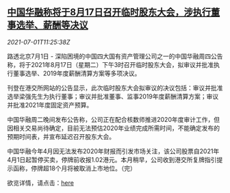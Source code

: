 <!--1625139063000-->
[中国华融称将于8月17日召开临时股东大会，涉执行董事选举、薪酬等决议](https://cn.reuters.com/article/china-huarong-general-meeting-0701-idCNKCS2E748Z)
------

<div><i>2021-07-01T11:25:38Z</i></div><p>路透北京7月1日 - 深陷困境的中国四大国有资产管理公司之一的中国华融周四公告称，将于2021年8月17日（星期二）下午3时召开临时股东大会，拟审议并批准执行董事选举、2019年度薪酬清算方案等多项决议。</p><p>刊登在港交所网站的公告显示，此次临时股东大会拟审议的决议包括：审议并批准选举梁强先生为执行董事；审议并批准董事、监事2019年度薪酬清算方案；审议并批准2021年度固定资产预算。</p><p>中国华融周二晚间发布公告称，公司正在配合核数师推进2020年度审计工作，但因相关交易尚待确定，目前无法预估2020年业绩完成所需时间，不能确定发布的预期时间表，并宣布延迟召开股东大会。</p><p>中国华融今年4月因无法发布2020年财报而引发市场关注，该公司股票自2021年4月1日起暂停买卖，停牌前收报1.02港元。本月稍早，公司收到港交所复牌指引提示函称，停牌超18个月将被取消上市地位。（完）</p><p>欲览详情，请点击：<a href="https://www1.hkexnews.hk/listedco/listconews/sehk/2021/0701/2021070100060_c.pdf">here</a></p>
